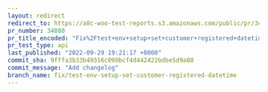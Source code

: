 ```yaml
---
layout: redirect
redirect_to: https://a8c-woo-test-reports.s3.amazonaws.com/public/pr/34888/api/index.html
pr_number: 34888
pr_title_encoded: "Fix%2Ftest+env+setup+set+customer+registered+datetime"
pr_test_type: api
last_published: "2022-09-29 19:21:17 +0000"
commit_sha: 9fffa3b33b49316c099bcf4d442422bdbe5d9a88
commit_message: "Add changelog"
branch_name: fix/test-env-setup-set-customer-registered-datetime
---
```

